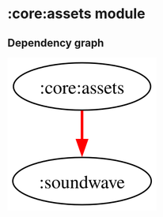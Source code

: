 # :core:assets module
## Dependency graph
![Dependency graph](../../docs/images/graphs/dep_graph_core_assets.svg)
